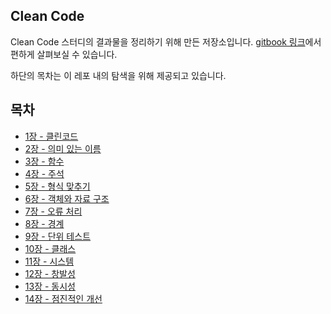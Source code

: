## Clean Code

Clean Code 스터디의 결과물을 정리하기 위해 만든 저장소입니다. [gitbook 링크](https://app.gitbook.com/@innocarpe/s/clean-code)에서 편하게 살펴보실 수 있습니다.

하단의 목차는 이 레포 내의 탐색을 위해 제공되고 있습니다.

## 목차

- [1장 - 클린코드](Chapter%2001%20-%20깨끗한%20코드.md)
- [2장 - 의미 있는 이름](Chapter%2002%20-%20의미%20있는%20이름.md)
- [3장 - 함수](Chapter%2003%20-%20함수.md)
- [4장 - 주석](Chapter%2004%20-%20주석.md)
- [5장 - 형식 맞추기](Chapter%2005%20-%20형식%20맞추기.md)
- [6장 - 객체와 자료 구조](Chapter%2006%20-%20객체와%20자료%20구조.md)
- [7장 - 오류 처리](Chapter%2007%20-%20에러%20핸들링.md)
- [8장 - 경계](Chapter%2008%20-%20경계.md)
- [9장 - 단위 테스트](Chapter%2009%20-%20단위%20테스트.md)
- [10장 - 클래스](Chapter%2010%20-%20클래스.md)
- [11장 - 시스템](Chapter%2011%20-%20시스템.md)
- [12장 - 창발성](Chapter%2012%20-%20창발성.md)
- [13장 - 동시성](Chapter%2013%20-%20동시성.md)
- [14장 - 점진적인 개선](Chapter%2014%20-%20점진적인%20개선.md)
